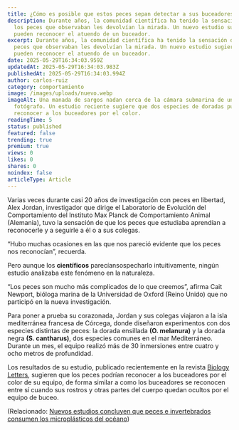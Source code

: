 ```yaml
---
title: ¿Cómo es posible que estos peces sepan detectar a sus buceadores favoritos?
description: Durante años, la comunidad científica ha tenido la sensación de que
  los peces que observaban les devolvían la mirada. Un nuevo estudio sugiere que
  pueden reconocer el atuendo de un buceador.
excerpt: Durante años, la comunidad científica ha tenido la sensación de que los
  peces que observaban les devolvían la mirada. Un nuevo estudio sugiere que
  pueden reconocer el atuendo de un buceador.
date: 2025-05-29T16:34:03.959Z
updatedAt: 2025-05-29T16:34:03.983Z
publishedAt: 2025-05-29T16:34:03.994Z
author: carlos-ruiz
category: comportamiento
image: /images/uploads/nuevo.webp
imageAlt: Una manada de sargos nadan cerca de la cámara submarina de un
  fotógrafo. Un estudio reciente sugiere que dos especies de doradas pueden
  reconocer a los buceadores por el color.
readingTime: 5
status: published
featured: false
trending: true
premium: true
views: 0
likes: 0
shares: 0
noindex: false
articleType: Article
---
```

Varias veces durante casi 20 años de investigación con peces en libertad, Alex Jordan, investigador que dirige el Laboratorio de Evolución del Comportamiento del Instituto Max Planck de Comportamiento Animal (Alemania), tuvo la sensación de que los peces que estudiaba aprendían a reconocerle y a seguirle a él o a sus colegas.

“Hubo muchas ocasiones en las que nos pareció evidente que los peces nos reconocían”, recuerda.

Pero aunque los **científicos** parecíansospecharlo intuitivamente, ningún estudio analizaba este fenómeno en la naturaleza.

“Los peces son mucho más complicados de lo que creemos”, afirma Cait Newport, bióloga marina de la Universidad de Oxford (Reino Unido) que no participó en la nueva investigación.

Para poner a prueba su corazonada, Jordan y sus colegas viajaron a la isla mediterránea francesa de Córcega, donde diseñaron experimentos con dos especies distintas de peces: la dorada ensillada **(O. melanura)** y la dorada negra **(S. cantharus)**, dos especies comunes en el mar Mediterráneo. Durante un mes, el equipo realizó más de 30 inmersiones entre cuatro y ocho metros de profundidad.

Los resultados de su estudio, publicado recientemente en la revista [Biology Letters](https://royalsocietypublishing.org/doi/10.1098/rsbl.2024.0558), sugieren que los peces podrían reconocer a los buceadores por el color de su equipo, de forma similar a como los buceadores se reconocen entre sí cuando sus rostros y otras partes del cuerpo quedan ocultos por el equipo de buceo.

(Relacionado: [Nuevos estudios concluyen que peces e invertebrados consumen los microplásticos del océano](https://www.nationalgeographic.es/medio-ambiente/2017/08/nuevos-estudios-concluyen-que-peces-e-invertebrados-consumen-los-microplasticos-del-oceano))